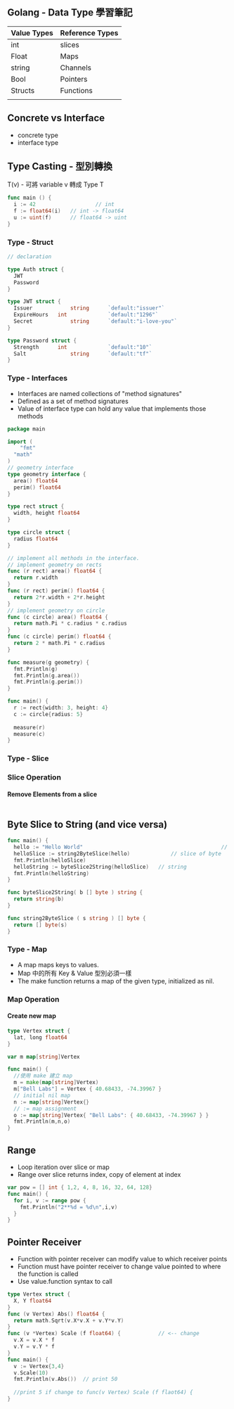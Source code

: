 ## Golang - Data Type 學習筆記



| Value Types | Reference Types |
| ----------- | --------------- |
| int         | slices          |
| Float       | Maps            |
| string      | Channels        |
| Bool        | Pointers        |
| Structs     | Functions       |
|             |                 |



## Concrete vs Interface

- concrete type
- interface type

## Type Casting - 型別轉換

T(v) - 可將 variable v 轉成 Type T

```go
func main () {
  i := 42					// int
  f := float64(i)	// int -> float64
  u := uint(f)		// float64 -> uint
}
```



### Type - Struct

```go
// declaration

type Auth struct {
  JWT
  Password
}

type JWT struct {
  Issuer			string		`default:"issuer"`
  ExpireHours	int				`default:"1296"`
  Secret			string		`default:"i-love-you"`
}

type Password struct {
  Strength		int				`default:"10"`
  Salt				string		`default:"tf"`
}

```



### Type - Interfaces

* Interfaces are named collections of "method signatures"
* Defined as a set of method signatures
* Value of interface type can hold any value that implements those methods

```go
package main

import (
	"fmt"
  "math"
)
// geometry interface
type geometry interface {
  area() float64
  perim() float64
}

type rect struct {
  width, height float64
}

type circle struct {
  radius float64
}

// implement all methods in the interface.
// implement geometry on rects
func (r rect) area() float64 {
  return r.width
}
func (r rect) perim() float64 {
  return 2*r.width + 2*r.height
}
// implement geometry on circle
func (c circle) area() float64 {
  return math.Pi * c.radius * c.radius
}
func (c circle) perim() float64 {
  return 2 * math.Pi * c.radius
}

func measure(g geometry) {
  fmt.Println(g)
  fmt.Println(g.area())
  fmt.Println(g.perim())
}

func main() {
  r := rect{width: 3, height: 4}
  c := circle{radius: 5}
  
  measure(r)
  measure(c)
}

```



### Type - Slice



### Slice Operation





#### Remove Elements from a slice

```go
```



## Byte Slice to String (and vice versa)

```go
func main() {
  hello := "Hello World"											// string
  helloSlice := string2ByteSlice(hello)				// slice of byte
  fmt.Println(helloSlice)
  helloString := byteSlice2String(helloSlice)	// string
  fmt.Println(helloString)
}

func byteSlice2String( b [] byte ) string {
  return string(b)
}

func string2ByteSlice ( s string ) [] byte {
  return [] byte(s)
}
```





### Type - Map 

* A map maps keys to values.
* Map 中的所有 Key & Value 型別必須一樣
* The make function returns a map of the given type, initialized as nil.

### Map Operation

#### Create new map

```go
type Vertex struct {
  lat, long float64
}

var m map[string]Vertex

func main() {
  //使用 make 建立 map
  m = make(map[string]Vertex)
  m["Bell Labs"] = Vertex { 40.68433, -74.39967 }
  // initial nil map
  n := map[string]Vertex{}
  // := map assignment
  o := map[string]Vertex{ "Bell Labs": { 40.68433, -74.39967 } }
  fmt.Println(m,n,o)
}
```



## Range 

- Loop iteration over slice or map
- Range over slice returns index, copy of element at index

```go
var pow = [] int { 1,2, 4, 8, 16, 32, 64, 128}
func main() {
  for i, v := range pow {
    fmt.Println("2**%d = %d\n",i,v)
  }
}
```



## Pointer Receiver

* Function with pointer receiver can modify value to which receiver points
* Function must have pointer receiver to change value pointed to where the function is called
* Use value.function syntax to call 

```go
type Vertex struct {
  X, Y float64
}
func (v Vertex) Abs() float64 {
  return math.Sqrt(v.X*v.X + v.Y*v.Y)
}
func (v *Vertex) Scale (f float64) {			// <-- change 
  v.X = v.X * f
  v.Y = v.Y * f
}
func main() {
  v := Vertex{3,4}
  v.Scale(10)
  fmt.Println(v.Abs())	// print 50
  
  //print 5 if change to func(v Vertex) Scale (f flaot64) {
}
```









